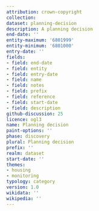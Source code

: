 ```yaml
---
attribution: crown-copyright
collection:
dataset: planning-decision
description: A planning decision
end-date: ''
entity-maximum: '6801999'
entity-minimum: '6801000'
entry-date: ''
fields:
- field: end-date
- field: entity
- field: entry-date
- field: name
- field: notes
- field: prefix
- field: reference
- field: start-date
- field: description
github-discussion: 25
licence: ogl3
name: Planning decision
paint-options: ''
phase: discovery
plural: Planning decision
prefix: ''
realm: dataset
start-date: ''
themes:
- housing
- monitoring
typology: category
version: 1.0
wikidata: ''
wikipedia: ''
---
```

